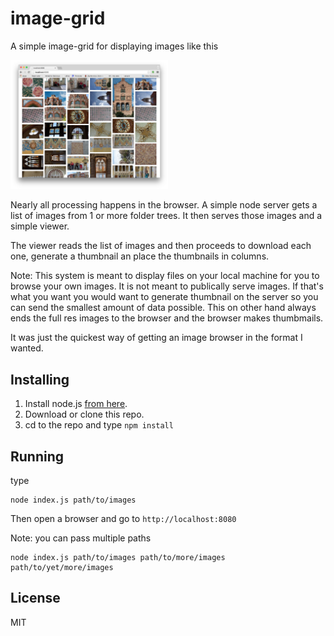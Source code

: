 ﻿# image-grid

A simple image-grid for displaying images like this

<img src="images/screenshot-01.jpg" width="50%" />

Nearly all processing happens in the browser. A simple node server gets a list of
images from 1 or more folder trees. It then serves those images and a simple viewer.

The viewer reads the list of images and then proceeds to download each one, generate
a thumbnail an place the thumbnails in columns.

Note: This system is meant to display files on your local machine for you to browse your
own images. It is not meant to publically serve images. If that's what you want you
would want to generate thumbnail on the server so you can send the smallest amount of
data possible. This on other hand always ends the full res images to the browser and
the browser makes thumbmails.

It was just the quickest way of getting an image browser in the format I wanted.

## Installing

1.  Install node.js [from here](http://nodejs.org/en/download/).
2.  Download or clone this repo.
3.  cd to the repo and type `npm install`

## Running

type

    node index.js path/to/images

Then open a browser and go to `http://localhost:8080`

Note: you can pass multiple paths

    node index.js path/to/images path/to/more/images path/to/yet/more/images

## License

MIT


